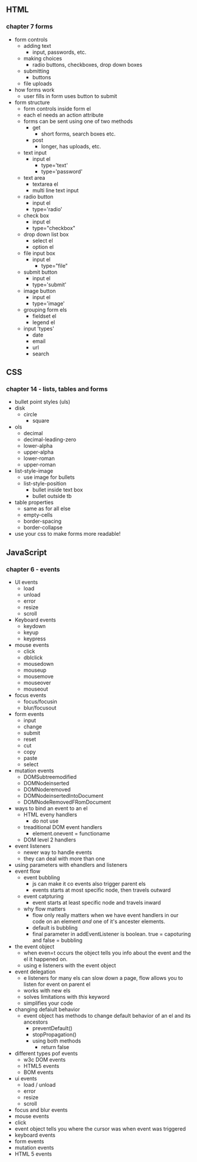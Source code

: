 ## HTML
### chapter 7 forms
- form controls
    - adding text
        - input, passwords, etc.
    - making choices
        - radio buttons, checkboxes, drop down boxes
    - submitting
        - buttons
    - file uploads
- how forms work
    - user fills in form uses button to submit
- form structure
    - form controls inside form el
    - each el needs an action attribute
    - forms can be sent using one of two methods
        - get
            - short forms, search boxes etc.
        - post
            - longer, has uploads, etc.
    - text input
        - input el
            - type='text'
            - type='password'
    - text area
        - textarea el
        - multi line text input
    - radio button
        - input el
        - type='radio'
    - check box
        - input el
        - type="checkbox"
    - drop down list box
        - select el
        - option el
    - file input box
        - input el
            - type="file"
    - submit button
        - input el
        - type='submit'
    - image button
        - input el
        - type='image'
    - grouping form els
        - fieldset el
        - legend el
    - input 'types'
        - date
        - email
        - url
        - search
        
## CSS
### chapter 14 - lists, tables and forms

- bullet point styles (uls)
- disk
    - circle
        - square
- ols
    - decimal
    - decimal-leading-zero
    - lower-alpha
    - upper-alpha
    - lower-roman
    - upper-roman
- list-style-image
    - use image for bullets
    - list-style-position
        - bullet inside text box
        - bullet outside tb
- table properties
    - same as for all else
    - empty-cells
    - border-spacing
    - border-collapse
- use your css to make forms more readable!

## JavaScript
### chapter 6 - events
- UI events
    - load
    - unload
    - error
    - resize
    - scroll
- Keyboard events
    - keydown
    - keyup
    - keypress
- mouse events
    - click
    - dblclick
    - mousedown
    - mouseup
    - mousemove
    - mouseover
    - mouseout
- focus events
    - focus/focusin
    - blur/focusout
- form events
    - input
    - change
    - submit
    - reset
    - cut
    - copy
    - paste
    - select
- mutation events
    - DOMSubtreemodified
    - DOMNodeinserted
    - DOMNoderemoved
    - DOMNodeinsertedIntoDocument
    - DOMNodeRemovedFRomDocument
- ways to bind an event to an el
    - HTML eveny handlers
        - do not use
    - treaditional DOM event handlers
        - element.onevent = functioname
    - DOM level 2 handlers
- event listeners
    - newer way to handle events
    - they can deal with more than one
- using parameters with ehandlers and listeners
- event flow
    - event bubbling
        - js can make it co events also trigger parent els
        - events starts at most specific node, then travels outward
    - event catpturing
        - event starts at least specific node and travels inward
    - why flow matters
        - flow only really matters when we have event handlers in our code on an element *and* one of it's ancester elements.
        - default is bubbling
        - final parameter in addEventListener
        is boolean. true = capoturing and false = bubbling
- the event object
    - when even=t occurs the object tells you info about the event and the el it happened on.
    - using e listeners with the event object
- event delegation
    - e listeners for many els can slow down a page, flow allows you to listen for event on parent el
    - works with new els
    - solves limitations with *this* keyword
    - simplifies your code
- changing defaiult behavior
    - event object has methods to change default behavior of an el and its ancestors
        - preventDefault()
        - stopPropagation()
        - using both methods
            - return false
- different types pof events
    - w3c DOM events
    - HTML5 events
    - BOM events
- ui events
    - load / unload
    - error
    - resize
    - scroll
- focus and blur events
- mouse events
- click
- event object tells you where the cursor was when event was triggered
- keyboard events
- form events
- mutation events
- HTML 5 events









